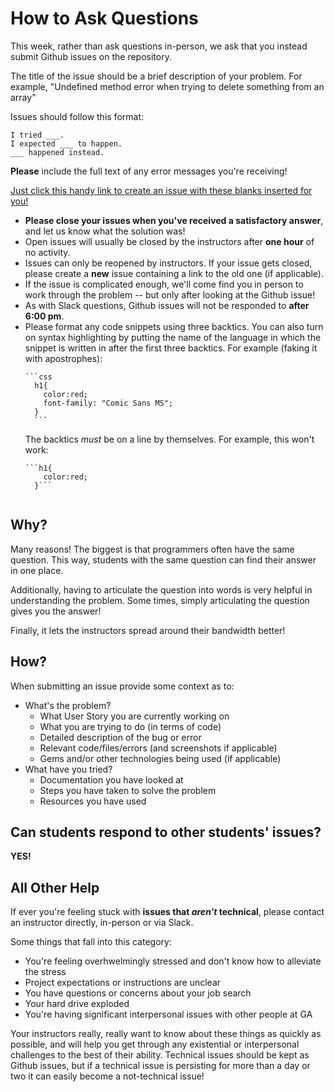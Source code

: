 # How to Ask Questions

This week, rather than ask questions in-person, we ask that you instead submit Github issues on the repository.

The title of the issue should be a brief description of your problem. For example, "Undefined method error when trying to delete something from an array"

Issues should follow this format:
```
I tried ___.
I expected ___ to happen.
___ happened instead.
```

**Please** include the full text of any error messages you're receiving!

[Just click this handy link to create an issue with these blanks inserted for you!](https://github.com/ga-dc/project1/issues/new?title=issue+with+____&body=I+tried+_____.+I+expected+_____+to+happen._____+happened+instead.)

- **Please close your issues when you've received a satisfactory answer**, and let us know what the solution was!
- Open issues will usually be closed by the instructors after **one hour** of no activity.
- Issues can only be reopened by instructors. If your issue gets closed, please create a **new** issue containing a link to the old one (if applicable).
- If the issue is complicated enough, we'll come find you in person to work through the problem -- but only after looking at the Github issue!
- As with Slack questions, Github issues will not be responded to **after 6:00 pm**.
- Please format any code snippets using three backtics. You can also turn on syntax highlighting by putting the name of the language in which the snippet is written in after the first three backtics. For example (faking it with apostrophes):
    <pre><code>&#96;&#96;&#96;css
    h1{
      color:red;
      font-family: "Comic Sans MS";
    }
    &#96;&#96;&#96;</code></pre>
  The backtics *must* be on a line by themselves. For example, this won't work:
    <pre><code>&#96;&#96;&#96;h1{
      color:red;
    }&#96;&#96;&#96;
    </pre></code>

## Why?
Many reasons! The biggest is that programmers often have the same question. This way, students with the same question can find their answer in one place.

Additionally, having to articulate the question into words is very helpful in understanding the problem. Some times, simply articulating the question gives you the answer!

Finally, it lets the instructors spread around their bandwidth better!

## How?
When submitting an issue provide some context as to:
- What's the problem?
    - What User Story you are currently working on
    - What you are trying to do (in terms of code)
    - Detailed description of the bug or error
    - Relevant code/files/errors (and screenshots if applicable)
    - Gems and/or other technologies being used (if applicable)
- What have you tried?
    - Documentation you have looked at
    - Steps you have taken to solve the problem
    - Resources you have used

## Can students respond to other students' issues?
**YES!**

## All Other Help

If ever you're feeling stuck with **issues that *aren't* technical**, please contact an instructor directly, in-person or via Slack.

Some things that fall into this category:

- You're feeling overhwelmingly stressed and don't know how to alleviate the stress
- Project expectations or instructions are unclear
- You have questions or concerns about your job search
- Your hard drive exploded
- You're having significant interpersonal issues with other people at GA

Your instructors really, really want to know about these things as quickly as possible, and will help you get through any existential or interpersonal challenges to the best of their ability. Technical issues should be kept as Github issues, but if a technical issue is persisting for more than a day or two it can easily become a not-technical issue!
